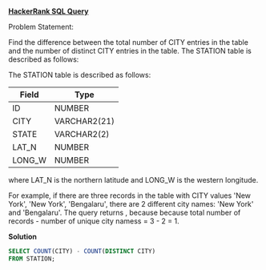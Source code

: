 ###
**[HackerRank SQL Query](https://www.hackerrank.com/challenges/weather-observation-station-4/problem?isFullScreen=true)**

Problem Statement: 

Find the difference between the total number of CITY entries in the table and the number of distinct CITY entries in the table.
The STATION table is described as follows:

The STATION table is described as follows:

|  Field | Type |
|-------|-----|
| ID  | NUMBER |
| CITY | VARCHAR2(21)   |
| STATE  | VARCHAR2(2)  |
| LAT_N |  NUMBER |
| LONG_W | NUMBER |

where LAT_N is the northern latitude and LONG_W is the western longitude.

For example, if there are three records in the table with CITY values 'New York', 'New York', 'Bengalaru', there are 2 different city names: 'New York' and 'Bengalaru'. The query returns , because because total number of records - number of unique city namess = 3 - 2 = 1.

**Solution**
```sql
SELECT COUNT(CITY) - COUNT(DISTINCT CITY)
FROM STATION;
```
